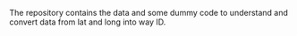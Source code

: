 The repository contains the data and some dummy code to understand and convert data from lat and long into way ID.
